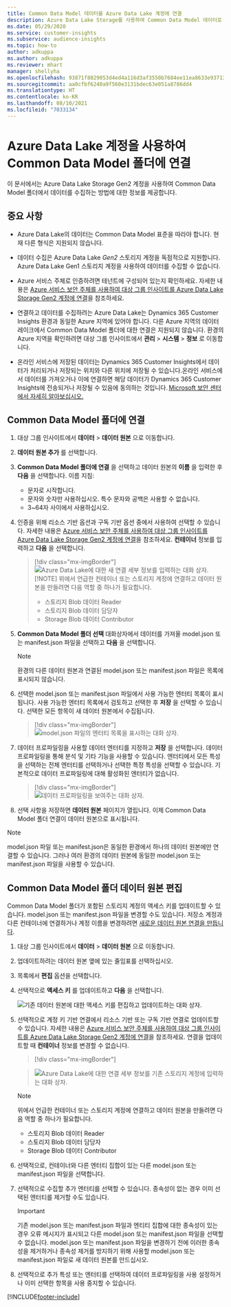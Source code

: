 ```yaml
---
title: Common Data Model 데이터를 Azure Data Lake 계정에 연결
description: Azure Data Lake Storage를 사용하여 Common Data Model 데이터로 작업합니다.
ms.date: 05/29/2020
ms.service: customer-insights
ms.subservice: audience-insights
ms.topic: how-to
author: adkuppa
ms.author: adkuppa
ms.reviewer: mhart
manager: shellyha
ms.openlocfilehash: 93871f8029053d4ed4a116d3af3550b7684ee11ea8633e937138245e193a44e6
ms.sourcegitcommit: aa0cfbf6240a9f560e3131bdec63e051a8786dd4
ms.translationtype: HT
ms.contentlocale: ko-KR
ms.lasthandoff: 08/10/2021
ms.locfileid: "7033134"
---
```

# <a name="connect-to-a-common-data-model-folder-using-an-azure-data-lake-account"></a>Azure Data Lake 계정을 사용하여 Common Data Model 폴더에 연결

이 문서에서는 Azure Data Lake Storage Gen2 계정을 사용하여 Common Data Model 폴더에서 데이터를 수집하는 방법에 대한 정보를 제공합니다.

## <a name="important-considerations"></a>중요 사항

- Azure Data Lake의 데이터는 Common Data Model 표준을 따라야 합니다. 현재 다른 형식은 지원되지 않습니다.

- 데이터 수집은 Azure Data Lake *Gen2* 스토리지 계정을 독점적으로 지원합니다. Azure Data Lake Gen1 스토리지 계정을 사용하여 데이터를 수집할 수 없습니다.

- Azure 서비스 주체로 인증하려면 테넌트에 구성되어 있는지 확인하세요. 자세한 내용은 [Azure 서비스 보안 주체를 사용하여 대상 그룹 인사이트를 Azure Data Lake Storage Gen2 계정에 연결](connect-service-principal.md)을 참조하세요.

- 연결하고 데이터를 수집하려는 Azure Data Lake는 Dynamics 365 Customer Insights 환경과 동일한 Azure 지역에 있어야 합니다. 다른 Azure 지역의 데이터 레이크에서 Common Data Model 폴더에 대한 연결은 지원되지 않습니다. 환경의 Azure 지역을 확인하려면 대상 그룹 인사이트에서 **관리** > **시스템** > **정보** 로 이동합니다.

- 온라인 서비스에 저장된 데이터는 Dynamics 365 Customer Insights에서 데이터가 처리되거나 저장되는 위치와 다른 위치에 저장될 수 있습니다.온라인 서비스에서 데이터를 가져오거나 이에 연결하면 해당 데이터가 Dynamics 365 Customer Insights에 전송되거나 저장될 수 있음에 동의하는 것입니다. [Microsoft 보안 센터에서 자세히 알아보십시오.](https://www.microsoft.com/trust-center)

## <a name="connect-to-a-common-data-model-folder"></a>Common Data Model 폴더에 연결

1. 대상 그룹 인사이트에서 **데이터** > **데이터 원본** 으로 이동합니다.

1. **데이터 원본 추가** 를 선택합니다.

1. **Common Data Model 폴더에 연결** 을 선택하고 데이터 원본의 **이름** 을 입력한 후 **다음** 을 선택합니다. 이름 지침: 
   - 문자로 시작합니다.
   - 문자와 숫자만 사용하십시오. 특수 문자와 공백은 사용할 수 없습니다.
   - 3~64자 사이에서 사용하십시오.

1. 인증을 위해 리소스 기반 옵션과 구독 기반 옵션 중에서 사용하여 선택할 수 있습니다. 자세한 내용은 [Azure 서비스 보안 주체를 사용하여 대상 그룹 인사이트를 Azure Data Lake Storage Gen2 계정에 연결](connect-service-principal.md)을 참조하세요. **컨테이너** 정보를 입력하고 **다음** 을 선택합니다.
   > [!div class="mx-imgBorder"]
   > ![Azure Data Lake에 대한 새 연결 세부 정보를 입력하는 대화 상자.](media/enter-new-storage-details.png)
   > [!NOTE]
   > 위에서 언급한 컨테이너 또는 스토리지 계정에 연결하고 데이터 원본을 만들려면 다음 역할 중 하나가 필요합니다.
   >  - 스토리지 Blob 데이터 Reader
   >  - 스토리지 Blob 데이터 담당자
   >  - Storage Blob 데이터 Contributor

1. **Common Data Model 폴더 선택** 대화상자에서 데이터를 가져올 model.json 또는 manifest.json 파일을 선택하고 **다음** 을 선택합니다.
   > [!NOTE]
   > 환경의 다른 데이터 원본과 연결된 model.json 또는 manifest.json 파일은 목록에 표시되지 않습니다.

1. 선택한 model.json 또는 manifest.json 파일에서 사용 가능한 엔터티 목록이 표시됩니다. 사용 가능한 엔터티 목록에서 검토하고 선택한 후 **저장** 을 선택할 수 있습니다. 선택한 모든 항목이 새 데이터 원본에서 수집됩니다.
   > [!div class="mx-imgBorder"]
   > ![model.json 파일의 엔터티 목록을 표시하는 대화 상자.](media/review-entities.png)

8. 데이터 프로파일링을 사용할 데이터 엔터티를 지정하고 **저장** 을 선택합니다. 데이터 프로파일링을 통해 분석 및 기타 기능을 사용할 수 있습니다. 엔터티에서 모든 특성을 선택하는 전체 엔터티를 선택하거나 선택한 특정 특성을 선택할 수 있습니다. 기본적으로 데이터 프로파일링에 대해 활성화된 엔터티가 없습니다.
   > [!div class="mx-imgBorder"]
   > ![데이터 프로파일링을 보여주는 대화 상자.](media/dataprofiling-entities.png)

9. 선택 사항을 저장하면 **데이터 원본** 페이지가 열립니다. 이제 Common Data Model 폴더 연결이 데이터 원본으로 표시됩니다.

> [!NOTE]
> model.json 파일 또는 manifest.json은 동일한 환경에서 하나의 데이터 원본에만 연결할 수 있습니다. 그러나 여러 환경의 데이터 원본에 동일한 model.json 또는 manifest.json 파일을 사용할 수 있습니다.

## <a name="edit-a-common-data-model-folder-data-source"></a>Common Data Model 폴더 데이터 원본 편집

Common Data Model 폴더가 포함된 스토리지 계정의 액세스 키를 업데이트할 수 있습니다. model.json 또는 manifest.json 파일을 변경할 수도 있습니다. 저장소 계정과 다른 컨테이너에 연결하거나 계정 이름을 변경하려면 [새로운 데이터 원본 연결을 만듭니다](#connect-to-a-common-data-model-folder).

1. 대상 그룹 인사이트에서 **데이터** > **데이터 원본** 으로 이동합니다.

2. 업데이트하려는 데이터 원본 옆에 있는 줄임표를 선택하십시오.

3. 목록에서 **편집** 옵션을 선택합니다.

4. 선택적으로 **액세스 키** 를 업데이트하고 **다음** 을 선택합니다.

   ![기존 데이터 원본에 대한 액세스 키를 편집하고 업데이트하는 대화 상자.](media/edit-access-key.png)

5. 선택적으로 계정 키 기반 연결에서 리소스 기반 또는 구독 기반 연결로 업데이트할 수 있습니다. 자세한 내용은 [Azure 서비스 보안 주체를 사용하여 대상 그룹 인사이트를 Azure Data Lake Storage Gen2 계정에 연결](connect-service-principal.md)을 참조하세요. 연결을 업데이트할 때 **컨테이너** 정보를 변경할 수 없습니다.
   > [!div class="mx-imgBorder"]

   > ![Azure Data Lake에 대한 연결 세부 정보를 기존 스토리지 계정에 입력하는 대화 상자.](media/enter-existing-storage-details.png)

   > [!NOTE]
   > 위에서 언급한 컨테이너 또는 스토리지 계정에 연결하고 데이터 원본을 만들려면 다음 역할 중 하나가 필요합니다.
   >  - 스토리지 Blob 데이터 Reader
   >  - 스토리지 Blob 데이터 담당자
   >  - Storage Blob 데이터 Contributor


6. 선택적으로, 컨테이너와 다른 엔터티 집합이 있는 다른 model.json 또는 manifest.json 파일을 선택합니다.

7. 선택적으로 수집할 추가 엔터티를 선택할 수 있습니다. 종속성이 없는 경우 이미 선택된 엔터티를 제거할 수도 있습니다.

   > [!IMPORTANT]
   > 기존 model.json 또는 manifest.json 파일과 엔티티 집합에 대한 종속성이 있는 경우 오류 메시지가 표시되고 다른 model.json 또는 manifest.json 파일을 선택할 수 없습니다. model.json 또는 manifest.json 파일을 변경하기 전에 이러한 종속성을 제거하거나 종속성 제거를 방지하기 위해 사용할 model.json 또는 manifest.json 파일로 새 데이터 원본를 만드십시오.

8. 선택적으로 추가 특성 또는 엔터티를 선택하여 데이터 프로파일링을 사용 설정하거나 이미 선택한 항목을 사용 중지할 수 있습니다.   


[!INCLUDE[footer-include](../includes/footer-banner.md)]